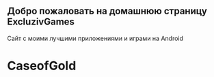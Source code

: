 ## Добро пожаловать на домашнюю страницу ExcluzivGames
Сайт с моими лучшими приложениями и играми на Android
# CaseofGold

